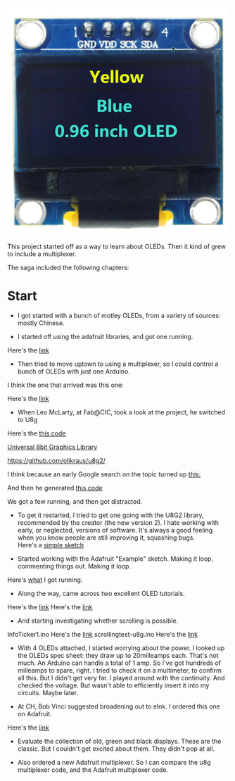 ![Oleds](128x64blue&yellow.jpg)

This project started off as a way to learn about OLEDs. Then it kind of grew to include a multiplexer. 

The saga included the following chapters: 

# Start

* I got started with a bunch of motley OLEDs, from a variety of sources: mostly Chinese. 

* I started off using the adafruit libraries, and got one running. 

Here's the [link](ssd1306_128x32_i2c.ino)


* Then tried to move uptown to using a multiplexer, so I could control a bunch of OLEDs with just one Arduino. 

I think the one that arrived was this one: 



Here's the [link](https://learn.adafruit.com/adafruit-tca9548a-1-to-8-i2c-multiplexer-breakout)


* When Leo McLarty, at Fab@CIC, took a look at the project, he switched to U8g

Here's the [this code](LeoSketch6.ino)

[Universal 8bit Graphics Library](https://github.com/olikraus/u8g2/)

https://github.com/olikraus/u8g2/

I think because an early Google search on the topic turned up [this:](https://www.brainy-bits.com/i2c-multiplexer-tca9548a/)



And then he generated [this code](LeoSketch6.ino) 

 
We got a few running, and then got distracted. 


* To get it restarted, I tried to get one going with the U8G*2* library, recommended by the creator (the new version 2). I hate working with early, or neglected, versions of software. It's always a good feeling when you know people are still improving it, squashing bugs.  
Here's a [simple sketch](HelloWorld-u8g2.ino)

* Started working with the Adafruit "Example" sketch. Making it loop, commenting things out. Making it loop.  

Here's [what](SS1306_128x64_12C_v6.ino) I got running. 

* Along the way, came across two excellent OLED tutorials. 

Here's the [link](lastminuteengineers-oled.ino)
Here's the [link](randomnerdtutorial-oled.ino)

* And starting investigating whether scrolling is possible. 

InfoTicker1.ino
Here's the [link](InfoTicker1.ino)
scrollingtest-u8g.ino
Here's the [link](scrollingtest-u8g.ino)



* With 4 OLEDs attached, I started worrying about the power. I looked up the OLEDs spec sheet: they draw up to 20milleamps each. That's not much. An Arduino can handle a total of 1 amp. So I've got hundreds of milleamps to spare, right. I tried to check it on a multimeter, to confirm all this. But I didn't get very far. I played around with the continuity. And checked the voltage. But wasn't able to efficiently insert it into my circuits. Maybe later. 

* At CH, Bob Vinci suggested broadening out to eInk. I ordered this one on Adafruit. 

Here's the [link](ssd1306_128x32_i2c.ino)

* Evaluate the collection of old, green and black displays. These are the classic. But I couldn't get excited about them. They didn't pop at all. 

* Also ordered a new Adafruit multiplexer. So I can compare the u8g multiplexer code, and the Adafruit multiplexer code. 
